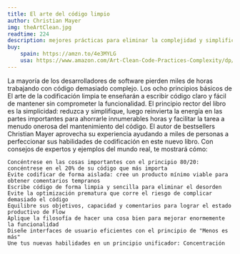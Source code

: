 ```yaml
---
title: El arte del código limpio
author: Christian Mayer
img: theArtClean.jpg
readtime: 224
description: mejores prácticas para eliminar la complejidad y simplificar su vida
buy:
    spain: https://amzn.to/4e3MYLG
    usa: https://www.amazon.com/Art-Clean-Code-Practices-Complexity/dp/1718502184
---
```


La mayoría de los desarrolladores de software pierden miles de horas trabajando con código demasiado complejo. Los ocho principios básicos de El arte de la codificación limpia te enseñarán a escribir código claro y fácil de mantener sin comprometer la funcionalidad. El principio rector del libro es la simplicidad: reduzca y simplifique, luego reinvierta la energía en las partes importantes para ahorrarle innumerables horas y facilitar la tarea a menudo onerosa del mantenimiento del código.
El autor de bestsellers Christian Mayer aprovecha su experiencia ayudando a miles de personas a perfeccionar sus habilidades de codificación en este nuevo libro. Con consejos de expertos y ejemplos del mundo real, te mostrará cómo:

    Concéntrese en las cosas importantes con el principio 80/20: concéntrese en el 20% de su código que más importa
    Evite codificar de forma aislada: cree un producto mínimo viable para obtener comentarios tempranos
    Escribe código de forma limpia y sencilla para eliminar el desorden
    Evite la optimización prematura que corre el riesgo de complicar demasiado el código
    Equilibre sus objetivos, capacidad y comentarios para lograr el estado productivo de Flow
    Aplique la filosofía de hacer una cosa bien para mejorar enormemente la funcionalidad
    Diseñe interfaces de usuario eficientes con el principio de "Menos es más"
    Une tus nuevas habilidades en un principio unificador: Concentración 


